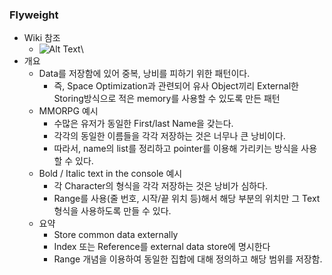 ### Flyweight
- Wiki 참조
    - ![Alt Text](./image/FlyweightPatternWiki.png)\
- 개요
    - Data를 저장함에 있어 중복, 낭비를 피하기 위한 패턴이다.
        - 즉, Space Optimization과 관련되어 유사 Object끼리 External한 Storing방식으로 적은 memory를 사용할 수 있도록 만든 패턴
    - MMORPG 예시
        - 수많은 유저가 동일한 First/last Name을 갖는다.
        - 각각의 동일한 이름들을 각각 저장하는 것은 너무나 큰 낭비이다.
        - 따라서, name의 list를 정리하고 pointer를 이용해 가리키는 방식을 사용할 수 있다.
    - Bold / Italic text in the console 예시
        - 각 Character의 형식을 각각 저장하는 것은 낭비가 심하다.
        - Range를 사용(줄 번호, 시작/끝 위치 등)해서 해당 부분의 위치만 그 Text 형식을 사용하도록 만들 수 있다.
    - 요약
        - Store common data externally
        - Index 또는 Reference를 external data store에 명시한다
        - Range 개념을 이용하여 동일한 집합에 대해 정의하고 해당 범위를 저장함.